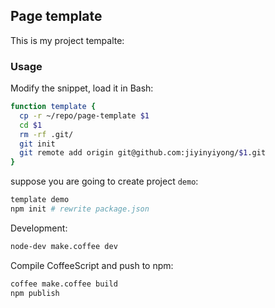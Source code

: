
Page template
------

This is my project tempalte:

### Usage

Modify the snippet, load it in Bash:

```bash
function template {
  cp -r ~/repo/page-template $1
  cd $1
  rm -rf .git/
  git init
  git remote add origin git@github.com:jiyinyiyong/$1.git
}
```

suppose you are going to create project `demo`:

```bash
template demo
npm init # rewrite package.json
```

Development:

```bash
node-dev make.coffee dev
```

Compile CoffeeScript and push to npm:

```bash
coffee make.coffee build
npm publish
```
